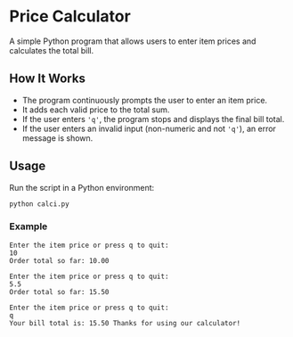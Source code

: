 # Price Calculator

A simple Python program that allows users to enter item prices and calculates the total bill.

## How It Works

- The program continuously prompts the user to enter an item price.  
- It adds each valid price to the total sum.  
- If the user enters `'q'`, the program stops and displays the final bill total.  
- If the user enters an invalid input (non-numeric and not `'q'`), an error message is shown.  

## Usage

Run the script in a Python environment:  

```sh
python calci.py
```

### Example

```
Enter the item price or press q to quit:  
10  
Order total so far: 10.00  

Enter the item price or press q to quit:  
5.5  
Order total so far: 15.50  

Enter the item price or press q to quit:  
q  
Your bill total is: 15.50 Thanks for using our calculator!
```
